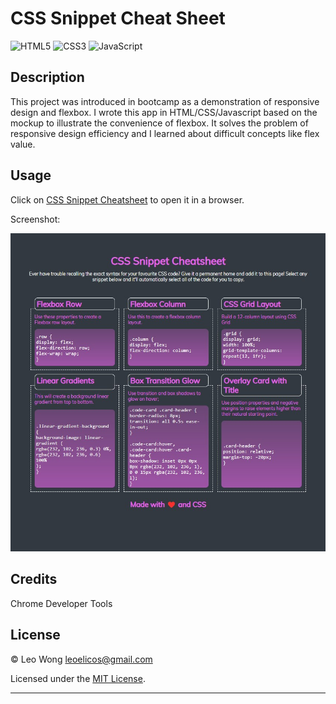 # CSS Snippet Cheat Sheet

![HTML5](https://img.shields.io/badge/html5-%23E34F26.svg?style=for-the-badge&logo=html5&logoColor=white)
![CSS3](https://img.shields.io/badge/css3-%231572B6.svg?style=for-the-badge&logo=css3&logoColor=white)
![JavaScript](https://img.shields.io/badge/javascript-%23323330.svg?style=for-the-badge&logo=javascript&logoColor=%23F7DF1E)

## Description

This project was introduced in bootcamp as a demonstration of responsive design and flexbox. I wrote this app in HTML/CSS/Javascript based on the mockup to illustrate the convenience of flexbox. It solves the problem of responsive design efficiency and I learned about difficult concepts like flex value.

## Usage

Click on [CSS Snippet Cheatsheet](https://leoelicos.github.io/bcs-02-mini-project/) to open it in a browser.

Screenshot:

![Images](./assets/images/screenshot-css-snippet-cheatsheet.jpg)

## Credits

Chrome Developer Tools

## License

&copy; Leo Wong <leoelicos@gmail.com>

Licensed under the [MIT License](./LICENSE.txt).

---
